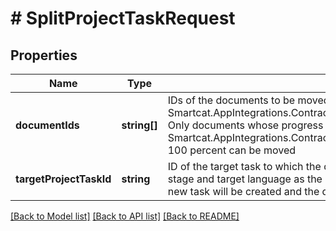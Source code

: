# # SplitProjectTaskRequest

## Properties

Name | Type | Description | Notes
------------ | ------------- | ------------- | -------------
**documentIds** | **string[]** | IDs of the documents to be moved to the task Smartcat.AppIntegrations.Contracts.ProjectTask.Split.SplitProjectTaskRequest.TargetProjectTaskId  Only documents whose progress Smartcat.AppIntegrations.Contracts.ProjectTask.ProjectTaskScopeModel.Progress is less than 100 percent can be moved | [optional]
**targetProjectTaskId** | **string** | ID of the target task to which the documents are to be moved  Target task must belong to the same stage and target language as the original task  The parameter can be set to &#x60;null&#x60;. In this case a new task will be created and the documents will be moved to it | [optional]

[[Back to Model list]](../../README.md#models) [[Back to API list]](../../README.md#endpoints) [[Back to README]](../../README.md)
